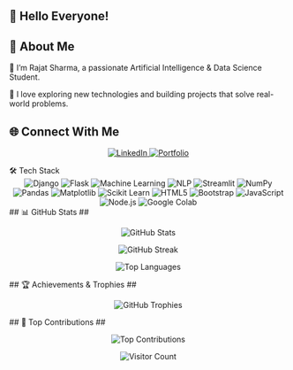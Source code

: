 ## 👋 Hello Everyone! ##
## 💫 About Me ##
🔭 I’m Rajat Sharma, a passionate Artificial Intelligence & Data Science Student.

🌟 I love exploring new technologies and building projects that solve real-world problems.

## 🌐 Connect With Me ##
<p align="center"> <a href="https://www.linkedin.com/in/rajat-sharma-182423247/" target="_blank"> <img src="https://img.shields.io/badge/LinkedIn-%230077B5.svg?style=for-the-badge&logo=linkedin&logoColor=white" alt="LinkedIn"> </a> <a href="https://portfolio-website-u8sk.onerender.com/" target="_blank"> <img src="https://img.shields.io/badge/Portfolio-%23FFA500.svg?style=for-the-badge&logo=web&logoColor=white" alt="Portfolio"> </a> </p>
🛠️ Tech Stack
<div align="center"> <img src="https://img.shields.io/badge/Django-%23092E20.svg?style=for-the-badge&logo=django&logoColor=white" alt="Django"> <img src="https://img.shields.io/badge/Flask-%23000000.svg?style=for-the-badge&logo=flask&logoColor=white" alt="Flask"> <img src="https://img.shields.io/badge/Machine%20Learning-%23FF6F00.svg?style=for-the-badge&logo=python&logoColor=white" alt="Machine Learning"> <img src="https://img.shields.io/badge/NLP-%230075A8.svg?style=for-the-badge&logo=natural-language-processing&logoColor=white" alt="NLP"> <img src="https://img.shields.io/badge/Streamlit-%23FF4B4B.svg?style=for-the-badge&logo=streamlit&logoColor=white" alt="Streamlit"> <img src="https://img.shields.io/badge/NumPy-%23013243.svg?style=for-the-badge&logo=numpy&logoColor=white" alt="NumPy"> <img src="https://img.shields.io/badge/Pandas-%23150458.svg?style=for-the-badge&logo=pandas&logoColor=white" alt="Pandas"> <img src="https://img.shields.io/badge/Matplotlib-%2300A3E0.svg?style=for-the-badge&logo=matplotlib&logoColor=white" alt="Matplotlib"> <img src="https://img.shields.io/badge/Scikit%20Learn-%23F7931E.svg?style=for-the-badge&logo=scikit-learn&logoColor=white" alt="Scikit Learn"> <img src="https://img.shields.io/badge/HTML5-%23E34F26.svg?style=for-the-badge&logo=html5&logoColor=white" alt="HTML5"> <img src="https://img.shields.io/badge/Bootstrap-%237D40F6.svg?style=for-the-badge&logo=bootstrap&logoColor=white" alt="Bootstrap"> <img src="https://img.shields.io/badge/JavaScript-%23F7DF1E.svg?style=for-the-badge&logo=javascript&logoColor=black" alt="JavaScript"> <img src="https://img.shields.io/badge/Node.js-%233C873A.svg?style=for-the-badge&logo=node.js&logoColor=white" alt="Node.js"> <img src="https://img.shields.io/badge/Google%20Colab-%234B32C3.svg?style=for-the-badge&logo=googlecolab&logoColor=white" alt="Google Colab"> </div>
##   📊 GitHub Stats ## 
<p align="center"> <img src="https://github-readme-stats.vercel.app/api?username=RajatSharma070904&theme=blue-green&hide_border=false&include_all_commits=true&count_private=true" alt="GitHub Stats"> </p> <p align="center"> <img src="https://github-readme-streak-stats.herokuapp.com/?user=RajatSharma070904&theme=blue-green&hide_border=false" alt="GitHub Streak"> </p> <p align="center"> <img src="https://github-readme-stats.vercel.app/api/top-langs/?username=RajatSharma070904&theme=blue-green&hide_border=false&include_all_commits=true&count_private=true&layout=compact" alt="Top Languages"> </p>
##  🏆 Achievements & Trophies ##
<p align="center"> <img src="https://github-profile-trophy.vercel.app/?username=RajatSharma070904&theme=algolia&no-frame=false&no-bg=true&margin-w=4" alt="GitHub Trophies"> </p>
## 🌟 Top Contributions ##
<p align="center"> <img src="https://github-contributor-stats.vercel.app/api?username=RajatSharma070904&limit=5&theme=dark&combine_all_yearly_contributions=true" alt="Top Contributions"> </p> <p align="center"> <img src="https://visitcount.itsvg.in/api?id=RajatSharma070904&icon=0&color=6" alt="Visitor Count"> </p>
